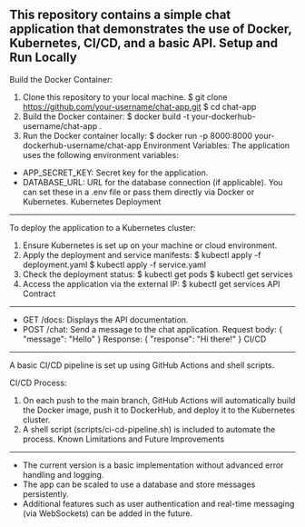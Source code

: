 This repository contains a simple chat application that demonstrates the use of Docker, Kubernetes,
CI/CD, and a basic API.
Setup and Run Locally
---------------------
Build the Docker Container:
1. Clone this repository to your local machine.
$ git clone https://github.com/your-username/chat-app.git
$ cd chat-app
2. Build the Docker container:
$ docker build -t your-dockerhub-username/chat-app .
3. Run the Docker container locally:
$ docker run -p 8000:8000 your-dockerhub-username/chat-app
Environment Variables:
The application uses the following environment variables:
- APP_SECRET_KEY: Secret key for the application.
- DATABASE_URL: URL for the database connection (if applicable).
You can set these in a .env file or pass them directly via Docker or Kubernetes.
Kubernetes Deployment
----------------------
To deploy the application to a Kubernetes cluster:
1. Ensure Kubernetes is set up on your machine or cloud environment.
2. Apply the deployment and service manifests:
$ kubectl apply -f deployment.yaml
$ kubectl apply -f service.yaml
3. Check the deployment status:
$ kubectl get pods
$ kubectl get services
4. Access the application via the external IP:
$ kubectl get services
API Contract
------------
- GET /docs: Displays the API documentation.
- POST /chat: Send a message to the chat application.
Request body:
{ "message": "Hello" }
Response:
{ "response": "Hi there!" }
CI/CD
-----
A basic CI/CD pipeline is set up using GitHub Actions and shell scripts.

CI/CD Process:
1. On each push to the main branch, GitHub Actions will automatically build the Docker image, push
it to DockerHub, and deploy it to the Kubernetes cluster.
2. A shell script (scripts/ci-cd-pipeline.sh) is included to automate the process.
Known Limitations and Future Improvements
-----------------------------------------
- The current version is a basic implementation without advanced error handling and logging.
- The app can be scaled to use a database and store messages persistently.
- Additional features such as user authentication and real-time messaging (via WebSockets) can be
added in the future.
